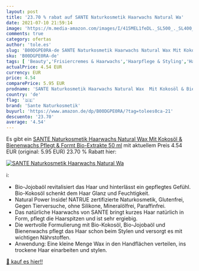 ```yaml
---
layout: post
title: '23.70 % rabat auf SANTE Naturkosmetik Haarwachs Natural Wa'
date: 2021-07-10 21:59:14
image: 'https://m.media-amazon.com/images/I/415MEL1feDL._SL500_._SL400_.jpg'
comments: true
category: ofertas
author: 'tole.es'
slug: 'B00DGPE0RA-de SANTE Naturkosmetik Haarwachs Natural Wax Mit Kokosöl &...'
sku: 'B00DGPE0RA-de'
tags: [ 'Beauty','Frisiercremes & Haarwachs','Haarpflege & Styling','Haarstyling Produkte','sante naturkosmetik', ]
actualPrice: 4.54 EUR
currency: EUR
price: 4.54
comparePrice: 5.95 EUR
prodname: 'SANTE Naturkosmetik Haarwachs Natural Wax  Mit Kokosöl & Bienenwachs  Pflegt & Formt  Bio-Extrakte  50 ml'
country: 'de'
flag: '🇩🇪'
brand: 'Sante Naturkosmetik'
buyurl: 'https://www.amazon.de/dp/B00DGPE0RA/?tag=tolees0ca-21'
descuento: '23.70'
average: '4.54'
---
```


Es gibt ein [SANTE Naturkosmetik Haarwachs Natural Wax  Mit Kokosöl & Bienenwachs  Pflegt & Formt  Bio-Extrakte  50 ml](https://www.amazon.de/dp/B00DGPE0RA/?tag=tolees0ca-21) mit aktuellem Preis 4.54 EUR (original: 5.95 EUR) 23.70 % Rabatt hier:

[![SANTE Naturkosmetik Haarwachs Natural Wa](https://m.media-amazon.com/images/I/415MEL1feDL._SL500_._SL400_.jpg)](https://www.amazon.de/dp/B00DGPE0RA/?tag=tolees0ca-21)

ℹ️:

- Bio-Jojobaöl revitalisiert das Haar und hinterlässt ein gepflegtes Gefühl. Bio-Kokosöl schenkt dem Haar Glanz und Feuchtigkeit.
- Natural Power Inside! NATRUE zertifizierte Naturkosmetik, Glutenfrei, Gegen Tierversuche, ohne Silikone, Mineralölfrei, Paraffinfrei.
- Das natürliche Haarwachs von SANTE bringt kurzes Haar natürlich in Form, pflegt die Haarspitzen und ist sehr ergiebig.
- Die wertvolle Formulierung mit Bio-Kokosöl, Bio-Jojobaöl und Bienenwachs pflegt das Haar schon beim Stylen und versorgt es mit wichtigen Nährstoffen.
- Anwendung: Eine kleine Menge Wax in den Handflächen verteilen, ins trockene Haar einarbeiten und stylen.

[🛒 kauf es hier!!](https://www.amazon.de/dp/B00DGPE0RA/?tag=tolees0ca-21)
